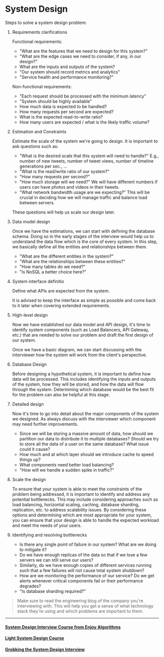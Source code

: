 # System Design
Steps to solve a system design problem:
1. Requirements clarifications

    Functional requirements:
    * "What are the features that we need to design for this system?"
    * "What are the edge cases we need to consider, if any, in our design?"
    * What are the inputs and outputs of the system?
    * "Our system should record metrics and analytics"
    * "Service health and performance monitoring?"

    Non-functional requirements:
    * "Each request should be processed with the minimum latency"
    * "System should be highly available"
    * How much data is expected to be handled?
    * How many requests per second are expected?
    * What is the expected read-to-write ratio?
    * How many users are expected / what is the likely traffic volume?

2. Estimation and Constraints

    Estimate the scale of the system we're going to design. It is important to ask questions such as:

    * "What is the desired scale that this system will need to handle?" E.g., number of new tweets, number of tweet views, number of timeline generations per sec., ...
    * "What is the read/write ratio of our system?"
    * "How many requests per second?"
    * "How much storage will we need?" We will have different numbers if users can have photos and videos in their tweets.
    * "What network bandwidth usage are we expecting?" This will be crucial in deciding how we will manage traffic and balance load between servers.

    These questions will help us scale our design later.

3. Data model design

    Once we have the estimations, we can start with defining the database schema. Doing so in the early stages of the interview would help us to understand the data flow which is the core of every system. In this step, we basically define all the entities and relationships between them.

    * "What are the different entities in the system?"
    * "What are the relationships between these entities?"
    * "How many tables do we need?"
    * "Is NoSQL a better choice here?"

4. System interface definitio

    Define what APIs are expected from the system.

    It is advised to keep the interface as simple as possible and come back to it later when covering extended requirements.

5. High-level design

    Now we have established our data model and API design, it's time to identify system components (such as Load Balancers, API Gateway, etc.) that are needed to solve our problem and draft the first design of our system.

    Once we have a basic diagram, we can start discussing with the interviewer how the system will work from the client's perspective.

6. Database Design

    Before designing a hypothetical system, it is important to define how data will be processed. This includes identifying the inputs and outputs of the system, how they will be stored, and how the data will flow through the system. Determining which database would be the best fit for the problem can also be helpful at this stage.

7. Detailed design

    Now it's time to go into detail about the major components of the system we designed. As always discuss with the interviewer which component may need further improvements.

    * Since we will be storing a massive amount of data, how should we partition our data to distribute it to multiple databases? Should we try to store all the data of a user on the same database? What issue could it cause?
    * How much and at which layer should we introduce cache to speed things up?
    * What components need better load balancing?
    * "How will we handle a sudden spike in traffic?"

8. Scale the design

    To ensure that your system is able to meet the constraints of the problem being addressed, it is important to identify and address any potential bottlenecks. This may include considering approaches such as load balancing, horizontal scaling, caching, database sharding, replication, etc. to address scalability issues. By considering these options and determining which are most appropriate for your system, you can ensure that your design is able to handle the expected workload and meet the needs of your users.

9. Identifying and resolving bottlenecks

    * Is there any single point of failure in our system? What are we doing to mitigate it?
    * Do we have enough replicas of the data so that if we lose a few servers we can still serve our users?
    * Similarly, do we have enough copies of different services running such that a few failures will not cause total system shutdown?
    * How are we monitoring the performance of our service? Do we get alerts whenever critical components fail or their performance degrades?
    * "Is database sharding required?"

> Make sure to read the engineering blog of the company you're interviewing with. This will help you get a sense of what technology stack they're using and which problems are important to them.

---

#### [System Design Interview Course from Enjoy Algorithms](https://www.enjoyalgorithms.com/system-design-courses/)

#### [Light System Design Course](https://www.karanpratapsingh.com/courses/system-design)

#### [Grokking the System Design Interview](https://www.educative.io/courses/grokking-the-system-design-interview)
